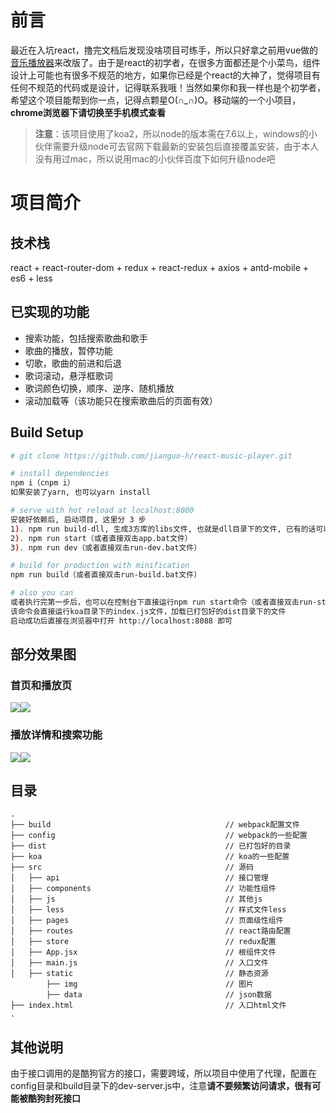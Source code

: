 # 前言

最近在入坑react，撸完文档后发现没啥项目可练手，所以只好拿之前用vue做的[音乐播放器](https://github.com/jianguo-h/vue-music-player)来改版了。由于是react的初学者，在很多方面都还是个小菜鸟，组件设计上可能也有很多不规范的地方，如果你已经是个react的大神了，觉得项目有任何不规范的代码或是设计，记得联系我哦！当然如果你和我一样也是个初学者，希望这个项目能帮到你一点，记得点颗星O(∩_∩)O。移动端的一个小项目，**chrome浏览器下请切换至手机模式查看**
>**注意**：该项目使用了koa2，所以node的版本需在7.6以上，windows的小伙伴需要升级node可去官网下载最新的安装包后直接覆盖安装，由于本人没有用过mac，所以说用mac的小伙伴百度下如何升级node吧

# 项目简介

## 技术栈

react + react-router-dom + redux + react-redux + axios + antd-mobile + es6 + less

## 已实现的功能

* 搜索功能，包括搜索歌曲和歌手
* 歌曲的播放，暂停功能
* 切歌，歌曲的前进和后退
* 歌词滚动，悬浮框歌词
* 歌词颜色切换，顺序、逆序、随机播放
* 滚动加载等（该功能只在搜索歌曲后的页面有效）

## Build Setup

``` bash
# git clone https://github.com/jianguo-h/react-music-player.git

# install dependencies
npm i（cnpm i）
如果安装了yarn, 也可以yarn install

# serve with hot reload at localhost:8080
安装好依赖后, 启动项目, 这里分 3 步
1). npm run build-dll, 生成3方库的libs文件, 也就是dll目录下的文件, 已有的话可以忽略这步
2). npm run start（或者直接双击app.bat文件）
3). npm run dev（或者直接双击run-dev.bat文件）

# build for production with minification
npm run build（或者直接双击run-build.bat文件）

# also you can
或者执行完第一步后，也可以在控制台下直接运行npm run start命令（或者直接双击run-start.bat文件）
该命令会直接运行koa目录下的index.js文件，加载已打包好的dist目录下的文件
启动成功后直接在浏览器中打开 http://localhost:8088 即可
```

## 部分效果图

### 首页和播放页
<img src = "https://github.com/jianguo-h/vue-music-player/blob/master/screenshot/index.gif" /><img src = "https://github.com/jianguo-h/vue-music-player/blob/master/screenshot/whole.gif" />


### 播放详情和搜索功能
<img src = "https://github.com/jianguo-h/vue-music-player/blob/master/screenshot/play-detail.gif" /><img src = "https://github.com/jianguo-h/vue-music-player/blob/master/screenshot/search.gif" />

## 目录

```
.
├── build                                       // webpack配置文件
├── config                                      // webpack的一些配置
├── dist                                        // 已打包好的目录
├── koa                                         // koa的一些配置
├── src                                         // 源码
│   ├── api                                     // 接口管理
│   ├── components                              // 功能性组件
│   ├── js                                      // 其他js
│   ├── less                                    // 样式文件less
│   ├── pages                                   // 页面级性组件
│   ├── routes                                  // react路由配置
│   ├── store                                   // redux配置
│   ├── App.jsx                                 // 根组件文件
│   ├── main.js                                 // 入口文件
│   ├── static                                  // 静态资源
        ├── img                                 // 图片
        ├── data                                // json数据
├── index.html                                  // 入口html文件
.
```

## 其他说明
由于接口调用的是酷狗官方的接口，需要跨域，所以项目中使用了代理，配置在config目录和build目录下的dev-server.js中，注意**请不要频繁访问请求，很有可能被酷狗封死接口**
